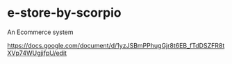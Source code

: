# e-store-by-scorpio
An Ecommerce system



https://docs.google.com/document/d/1yzJSBmPPhugGjr8t6EB_fTdDSZFR8tXVp74WUgjifpU/edit
